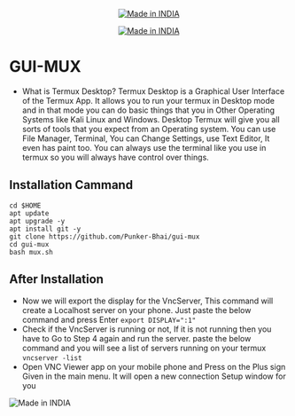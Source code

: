 <p align="center">
<a href="https://punkers.business.site/"><img title="Made in INDIA" src="https://img.shields.io/badge/MADE%20IN-INDIA-SCRIPT?colorA=%23ff8100&colorB=%23017e40&colorC=%23ff0000&style=for-the-badge"></a>
</p>
<p align="center">
<a href="https://punkers.business.site/"><img title="Made in INDIA" src="https://img.shields.io/badge/GUI-MUX-green"></a>
  
# GUI-MUX
* What is Termux Desktop?
Termux Desktop is a Graphical User Interface of the Termux App. It allows you to run your termux in Desktop mode and in that mode you can do basic things that you in Other Operating Systems like Kali Linux and Windows.
Desktop Termux will give you all sorts of tools that you expect from an Operating system. You can use File Manager, Terminal, You can Change Settings, use Text Editor, It even has paint too. You can always use the terminal like you use in termux so you will always have control over things.
  
## Installation Cammand
```
cd $HOME
apt update
apt upgrade -y
apt install git -y
git clone https://github.com/Punker-Bhai/gui-mux
cd gui-mux
bash mux.sh
```

## After Installation
* Now we will export the display for the VncServer, This command will create a Localhost server on your phone. Just paste the below command and press Enter
`export DISPLAY=":1"`
* Check if the VncServer is running or not, If it is not running then you have to Go to Step 4 again and run the server. paste the below command and you will see a list of servers running on your termux
`vncserver -list`
* Open VNC Viewer app on your mobile phone and Press on the Plus sign Given in the main menu. It will open a new connection Setup window for you

<p align="bottom"
<a href="https://punkers.business.site/"><img title="Made in INDIA" src="https://img.shields.io/badge/THANK-YOU-red"></a>
</p>
